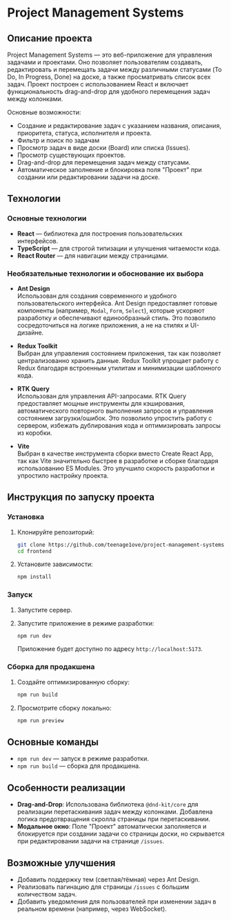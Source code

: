 # Project Management Systems

## Описание проекта

Project Management Systems — это веб-приложение для управления задачами и проектами. Оно позволяет пользователям создавать, редактировать и перемещать задачи между различными статусами (To Do, In Progress, Done) на доске, а также просматривать список всех задач. Проект построен с использованием React и включает функциональность drag-and-drop для удобного перемещения задач между колонками.

Основные возможности:
- Создание и редактирование задач с указанием названия, описания, приоритета, статуса, исполнителя и проекта.
- Фильтр и поиск по задачам
- Просмотр задач в виде доски (Board) или списка (Issues).
- Просмотр существующих проектов.
- Drag-and-drop для перемещения задач между статусами.
- Автоматическое заполнение и блокировка поля "Проект" при создании или редактировании задачи на доске.

## Технологии

### Основные технологии
- **React** — библиотека для построения пользовательских интерфейсов.
- **TypeScript** — для строгой типизации и улучшения читаемости кода.
- **React Router** — для навигации между страницами.

### Необязательные технологии и обоснование их выбора
- **Ant Design**  
  Использован для создания современного и удобного пользовательского интерфейса. Ant Design предоставляет готовые компоненты (например, `Modal`, `Form`, `Select`), которые ускоряют разработку и обеспечивают единообразный стиль. Это позволило сосредоточиться на логике приложения, а не на стилях и UI-дизайне.

- **Redux Toolkit**  
  Выбран для управления состоянием приложения, так как позволяет централизованно хранить данные. Redux Toolkit упрощает работу с Redux благодаря встроенным утилитам и минимизации шаблонного кода.

- **RTK Query**  
  Использован для управления API-запросами. RTK Query предоставляет мощные инструменты для кэширования, автоматического повторного выполнения запросов и управления состоянием загрузки/ошибок. Это позволило упростить работу с сервером, избежать дублирования кода и оптимизировать запросы из коробки.

- **Vite**  
  Выбран в качестве инструмента сборки вместо Create React App, так как Vite значительно быстрее в разработке и сборке благодаря использованию ES Modules. Это улучшило скорость разработки и упростило настройку проекта.

## Инструкция по запуску проекта

### Установка
1. Клонируйте репозиторий:
   ```bash
   git clone https://github.com/teenage1ove/project-management-systems
   cd frontend
   ```
2. Установите зависимости:
   ```bash
   npm install
   ```

### Запуск
1. Запустите сервер.

2. Запустите приложение в режиме разработки:
   ```bash
   npm run dev
   ```
   Приложение будет доступно по адресу `http://localhost:5173`.

### Сборка для продакшена
1. Создайте оптимизированную сборку:
   ```bash
   npm run build
   ```
2. Просмотрите сборку локально:
   ```bash
   npm run preview
   ```

## Основные команды
- `npm run dev` — запуск в режиме разработки.
- `npm run build` — сборка для продакшена.

## Особенности реализации
- **Drag-and-Drop**: Использована библиотека `@dnd-kit/core` для реализации перетаскивания задач между колонками. Добавлена логика предотвращения скролла страницы при перетаскивании.
- **Модальное окно**: Поле "Проект" автоматически заполняется и блокируется при создании задачи со страницы доски, но скрывается при редактировании задачи на странице `/issues`.

## Возможные улучшения
- Добавить поддержку тем (светлая/тёмная) через Ant Design.
- Реализовать пагинацию для страницы `/issues` с большим количеством задач.
- Добавить уведомления для пользователей при изменении задач в реальном времени (например, через WebSocket).